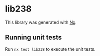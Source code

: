 # lib238

This library was generated with [Nx](https://nx.dev).

## Running unit tests

Run `nx test lib238` to execute the unit tests.
